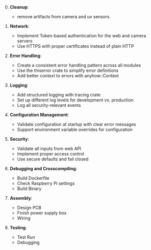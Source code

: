 0. **Cleanup**:
   - remove artifacts from camera and uv sensors 

1. **Network**:
   - Implement Token-based authentication for the web and camera servers
   - Use HTTPS with proper certificates instead of plain HTTP

2. **Error Handling**:
   - Create a consistent error handling pattern across all modules
   - Use the thiserror crate to simplify error definitions
   - Add better context to errors with anyhow::Context

3. **Logging**:
   - Add structured logging with tracing crate
   - Set up different log levels for development vs. production
   - Log all security-relevant events

4. **Configuration Management**:
   - Validate configuration at startup with clear error messages
   - Support environment variable overrides for configuration

5. **Security**:
   - Validate all inputs from web API
   - Implement proper access control
   - Use secure defaults and fail closed

6. **Debugging and Crosscompiling**:
   - Build Dockerfile
   - Check Raspberry Pi settings
   - Build Binary

7. **Assembly**:
   - Design PCB 
   - Finish power supply box
   - Wiring

8. **Testing**:
   - Test Run
   - Debugging
